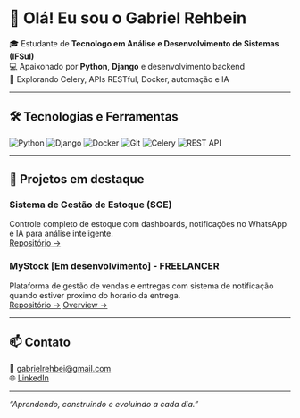 # 👋 Olá! Eu sou o Gabriel Rehbein

🎓 Estudante de **Tecnologo em Análise e Desenvolvimento de Sistemas (IFSul)**  
💻 Apaixonado por **Python**, **Django** e desenvolvimento backend  
🚀 Explorando Celery, APIs RESTful, Docker, automação e IA

---

## 🛠 Tecnologias e Ferramentas

![Python](https://img.shields.io/badge/-Python-3776AB?style=for-the-badge&logo=python&logoColor=white)
![Django](https://img.shields.io/badge/-Django-092E20?style=for-the-badge&logo=django&logoColor=white)
![Docker](https://img.shields.io/badge/-Docker-2496ED?style=for-the-badge&logo=docker&logoColor=white)
![Git](https://img.shields.io/badge/-Git-F05032?style=for-the-badge&logo=git&logoColor=white)
![Celery](https://img.shields.io/badge/-Celery-4B8BBE?style=for-the-badge&logo=python&logoColor=white)
![REST API](https://img.shields.io/badge/-REST_API-0088CC?style=for-the-badge&logo=swagger&logoColor=white)

---

## 📂 Projetos em destaque

### Sistema de Gestão de Estoque (SGE)  
Controle completo de estoque com dashboards, notificações no WhatsApp e IA para análise inteligente.  
[Repositório →](https://github.com/GabrielRehbein/SGE.git)

### MyStock [Em desenvolvimento] - FREELANCER
Plataforma de gestão de vendas e entregas com sistema de notificação quando estiver proximo do horario da entrega.  
[Repositório →](PRIVADO)
[Overview →](https://www.linkedin.com/posts/gabrielrehbeindev_python-django-fastapi-activity-7330804646501875712-ak_g?utm_source=share&utm_medium=member_desktop&rcm=ACoAAExFk38ByWKi4XhY2mgtfMHU4zPuO-ULLNI)

---

## 📫 Contato

📧 gabrielrehbei@gmail.com  
🌐 [LinkedIn](https://www.linkedin.com/in/gabrielrehbeindev/)

---

*“Aprendendo, construindo e evoluindo a cada dia.”*
